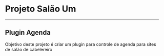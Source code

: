 <h1>Projeto Salão Um</h1>
<hr />
<h2>Plugin Agenda</h2>
<p>Objetivo deste projeto é criar um plugin para controle de agenda para sites de salão de cabelereiro</p>
